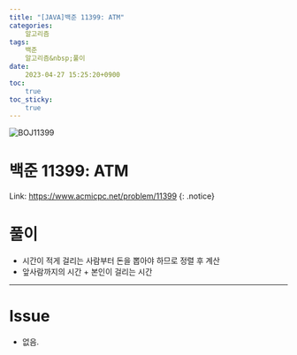```yaml
---
title: "[JAVA]백준 11399: ATM"
categories:
    알고리즘
tags:
    백준
    알고리즘&nbsp;풀이
date:
    2023-04-27 15:25:20+0900
toc:
    true
toc_sticky:
    true
---
```

![BOJ11399](https://user-images.githubusercontent.com/77597885/234777375-e1559e25-c5ce-42cc-8b75-7f001eb1b90c.png)

# 백준 11399: ATM
Link: <https://www.acmicpc.net/problem/11399>
{: .notice}


# 풀이
*  시간이 적게 걸리는 사람부터 돈을 뽑아야 하므로 정렬 후 계산
*  앞사람까지의 시간 + 본인이 걸리는 시간

<script src="https://gist.github.com/cuzzzu1318/48077148c35d66876053350d678d786e.js"></script>
***

# Issue

* 없음.